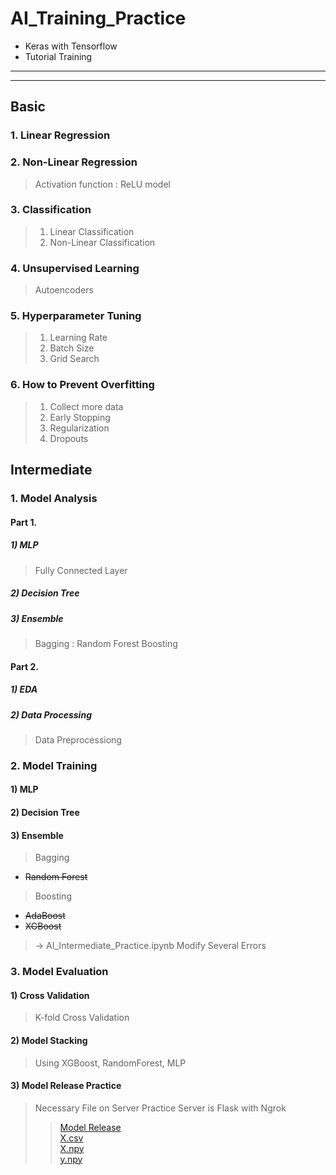 # AI_Training_Practice

- Keras with Tensorflow
- Tutorial Training
---

---

## Basic
### 1. Linear Regression
### 2. Non-Linear Regression
  > Activation function : ReLU model
### 3. Classification
  > 1) Linear Classification
  > 2) Non-Linear Classification
### 4. Unsupervised Learning
  > Autoencoders
### 5. Hyperparameter Tuning
  > 1) Learning Rate
  > 2) Batch Size
  > 3) Grid Search
### 6. How to Prevent Overfitting
  > 1) Collect more data
  > 2) Early Stopping
  > 3) Regularization
  > 4) Dropouts

## Intermediate
### 1. Model Analysis
#### Part 1.
##### 1) MLP
  > Fully Connected Layer
##### 2) Decision Tree
##### 3) Ensemble
  > Bagging : Random Forest
  > Boosting

#### Part 2.
##### 1) EDA
##### 2) Data Processing
  > Data Preprocessiong

### 2. Model Training
#### 1) MLP
#### 2) Decision Tree
#### 3) Ensemble
  > Bagging
  - ~~Random Forest~~
  > Boosting
  - ~~AdaBoost~~
  - ~~XGBoost~~
  > -> AI_Intermediate_Practice.ipynb
  > Modify Several Errors

### 3. Model Evaluation
#### 1) Cross Validation
  > K-fold Cross Validation
#### 2) Model Stacking
  > Using XGBoost, RandomForest, MLP
#### 3) Model Release Practice
  > Necessary File on Server Practice
  > Server is Flask with Ngrok
  >> [Model Release](https://github.com/WarpHero/AI_Training_Practice/blob/main/mlp_v0.1.h5) </br>
  >> [X.csv](https://github.com/WarpHero/AI_Training_Practice/blob/main/X.csv) </br>
  >> [X.npy](https://github.com/WarpHero/AI_Training_Practice/blob/main/X.npy) </br>
  >> [y.npy](https://github.com/WarpHero/AI_Training_Practice/blob/main/y.npy) </br>


